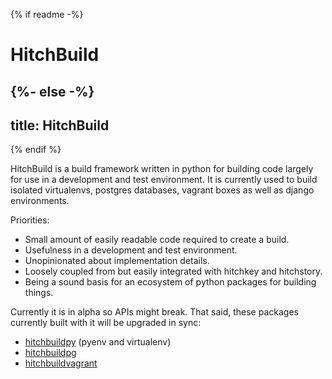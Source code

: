 {% if readme -%}
# HitchBuild
{%- else -%}
---
title: HitchBuild
---
{% endif %}

HitchBuild is a build framework written in python for building code largely for use in
a development and test environment. It is currently used to build isolated virtualenvs,
postgres databases, vagrant boxes as well as django environments.

Priorities:

- Small amount of easily readable code required to create a build.
- Usefulness in a development and test environment.
- Unopinionated about implementation details.
- Loosely coupled from but easily integrated with hitchkey and hitchstory.
- Being a sound basis for an ecosystem of python packages for building things.

Currently it is in alpha so APIs might break. That said, these packages currently built
with it will be upgraded in sync:

- [hitchbuildpy](/hitchbuildpy) (pyenv and virtualenv)
- [hitchbuildpg](/hitchbuildpg)
- [hitchbuildvagrant](/hitchbuildvagrant)
